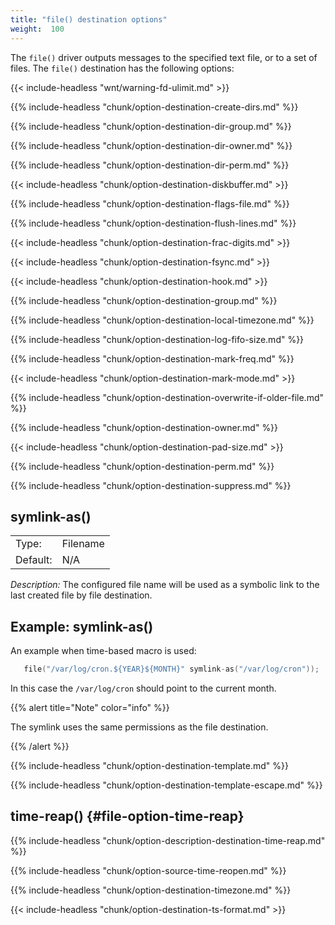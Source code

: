 ```yaml
---
title: "file() destination options"
weight:  100
---
```

<!-- DISCLAIMER: This file is based on the syslog-ng Open Source Edition documentation https://github.com/balabit/syslog-ng-ose-guides/commit/2f4a52ee61d1ea9ad27cb4f3168b95408fddfdf2 and is used under the terms of The syslog-ng Open Source Edition Documentation License. The file has been modified by Axoflow. -->

The `file()` driver outputs messages to the specified text file, or to a set of files. The `file()` destination has the following options:

{{< include-headless "wnt/warning-fd-ulimit.md" >}}

{{% include-headless "chunk/option-destination-create-dirs.md" %}}

{{% include-headless "chunk/option-destination-dir-group.md" %}}

{{% include-headless "chunk/option-destination-dir-owner.md" %}}

{{% include-headless "chunk/option-destination-dir-perm.md" %}}

{{< include-headless "chunk/option-destination-diskbuffer.md" >}}

{{% include-headless "chunk/option-destination-flags-file.md" %}}

{{% include-headless "chunk/option-destination-flush-lines.md" %}}

{{< include-headless "chunk/option-destination-frac-digits.md" >}}

{{< include-headless "chunk/option-destination-fsync.md" >}}

{{< include-headless "chunk/option-destination-hook.md" >}}

{{% include-headless "chunk/option-destination-group.md" %}}

{{% include-headless "chunk/option-destination-local-timezone.md" %}}

{{% include-headless "chunk/option-destination-log-fifo-size.md" %}}

{{% include-headless "chunk/option-destination-mark-freq.md" %}}

{{< include-headless "chunk/option-destination-mark-mode.md" >}}

{{% include-headless "chunk/option-destination-overwrite-if-older-file.md" %}}

{{% include-headless "chunk/option-destination-owner.md" %}}

{{< include-headless "chunk/option-destination-pad-size.md" >}}

{{% include-headless "chunk/option-destination-perm.md" %}}

{{% include-headless "chunk/option-destination-suppress.md" %}}


## symlink-as()

|          |          |
| -------- | -------- |
| Type:    | Filename |
| Default: | N/A      |

*Description:* The configured file name will be used as a symbolic link to the last created file by file destination.


## Example: symlink-as()

An example when time-based macro is used:

```c
   file("/var/log/cron.${YEAR}${MONTH}" symlink-as("/var/log/cron"));
```

In this case the `/var/log/cron` should point to the current month.

{{% alert title="Note" color="info" %}}

The symlink uses the same permissions as the file destination.

{{% /alert %}}



{{% include-headless "chunk/option-destination-template.md" %}}

{{% include-headless "chunk/option-destination-template-escape.md" %}}


## time-reap() {#file-option-time-reap}

{{% include-headless "chunk/option-description-destination-time-reap.md" %}}


{{% include-headless "chunk/option-source-time-reopen.md" %}}

{{% include-headless "chunk/option-destination-timezone.md" %}}

{{< include-headless "chunk/option-destination-ts-format.md" >}}

